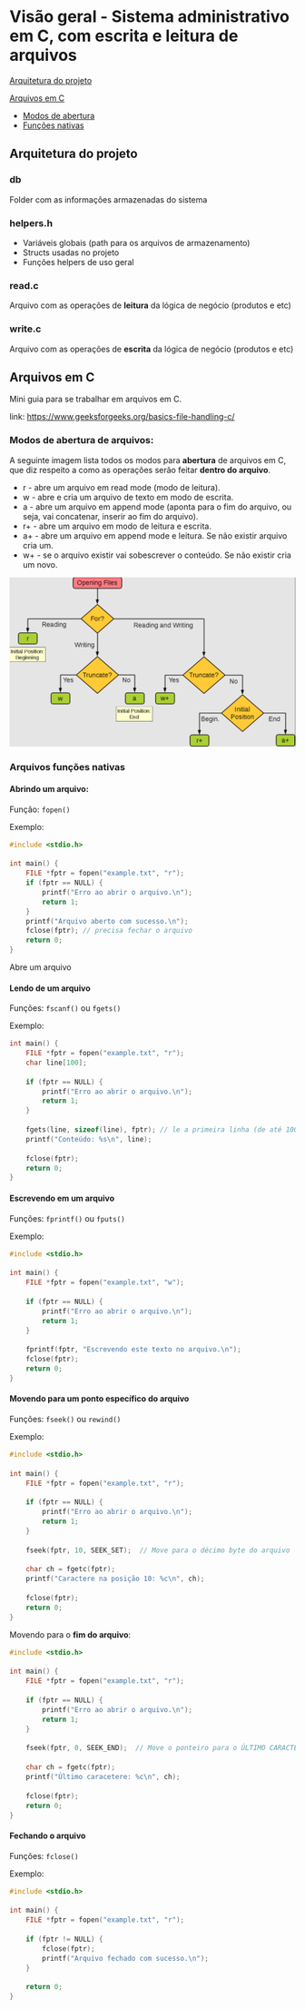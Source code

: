 # Visão geral - Sistema administrativo em C, com escrita e leitura de arquivos

[Arquitetura do projeto](#arquitetura-do-projeto)

[Arquivos em C](#arquivos-c)
- [Modos de abertura](#modos-de-abertura-de-arquivos)
- [Funções nativas](#arquivos-funcoes-nativas)

## Arquitetura do projeto <a id="arquitetura-do-projeto"></a>

### db

Folder com as informações armazenadas do sistema

### helpers.h

- Variáveis globais (path para os arquivos de armazenamento)
- Structs usadas no projeto
- Funções helpers de uso geral

### read.c

Arquivo com as operações de **leitura** da lógica de negócio (produtos e etc)

### write.c

Arquivo com as operações de **escrita** da lógica de negócio (produtos e etc)

## Arquivos em C <a id="arquivos-c"></a>

Mini guia para se trabalhar em arquivos em C.

link: https://www.geeksforgeeks.org/basics-file-handling-c/


### Modos de abertura de arquivos: <a id="modos-abertura"></a>

A seguinte imagem lista todos os modos para **abertura** de arquivos em C, que diz respeito a como as operações serão feitar **dentro do arquivo**.

- r - abre um arquivo em read mode (modo de leitura).
- w - abre e cria um arquivo de texto em modo de escrita.
- a - abre um arquivo em append mode (aponta para o fim do arquivo, ou seja, vai concatenar, inserir ao fim do arquivo).
- r+ - abre um arquivo em modo de leitura e escrita.
- a+ - abre um arquivo em append mode e leitura. Se não existir arquivo cria um.
- w+ - se o arquivo existir vai sobescrever o conteúdo. Se não existir cria um novo.

![Modos de abertura](./assets/open_file_in_c.png)

### Arquivos funções nativas <a id="arquivos-funcoes-nativas"></a>

#### Abrindo um arquivo:

Função: ```fopen()```

Exemplo:

```c
#include <stdio.h>

int main() {
    FILE *fptr = fopen("example.txt", "r");
    if (fptr == NULL) {
        printf("Erro ao abrir o arquivo.\n");
        return 1;
    }
    printf("Arquivo aberto com sucesso.\n");
    fclose(fptr); // precisa fechar o arquivo
    return 0;
}
```

Abre um arquivo

#### Lendo de um arquivo

Funções: ```fscanf()``` ou ```fgets()```

Exemplo:

```c
int main() {
    FILE *fptr = fopen("example.txt", "r");
    char line[100];

    if (fptr == NULL) {
        printf("Erro ao abrir o arquivo.\n");
        return 1;
    }

    fgets(line, sizeof(line), fptr); // le a primeira linha (de até 100 caracteres)
    printf("Conteúdo: %s\n", line);

    fclose(fptr);
    return 0;
}
```

#### Escrevendo em um arquivo

Funções: ```fprintf()``` ou ```fputs()```

Exemplo:

```c
#include <stdio.h>

int main() {
    FILE *fptr = fopen("example.txt", "w");

    if (fptr == NULL) {
        printf("Erro ao abrir o arquivo.\n");
        return 1;
    }

    fprintf(fptr, "Escrevendo este texto no arquivo.\n");
    fclose(fptr);
    return 0;
}
```

#### Movendo para um ponto específico do arquivo

Funções: ```fseek()``` ou ```rewind()```

Exemplo:

```c
#include <stdio.h>

int main() {
    FILE *fptr = fopen("example.txt", "r");
    
    if (fptr == NULL) {
        printf("Erro ao abrir o arquivo.\n");
        return 1;
    }

    fseek(fptr, 10, SEEK_SET);  // Move para o décimo byte do arquivo

    char ch = fgetc(fptr);
    printf("Caractere na posição 10: %c\n", ch);

    fclose(fptr);
    return 0;
}
```

Movendo para o **fim do arquivo**:


```c
#include <stdio.h>

int main() {
    FILE *fptr = fopen("example.txt", "r");
    
    if (fptr == NULL) {
        printf("Erro ao abrir o arquivo.\n");
        return 1;
    }

    fseek(fptr, 0, SEEK_END);  // Move o ponteiro para o ÚLTIMO CARACTERE do arquivo (tamanho do arquivo)

    char ch = fgetc(fptr);
    printf("Último caracetere: %c\n", ch);

    fclose(fptr);
    return 0;
}
```

#### Fechando o arquivo

Funções: ```fclose()```

Exemplo:

```c
#include <stdio.h>

int main() {
    FILE *fptr = fopen("example.txt", "r");

    if (fptr != NULL) {
        fclose(fptr);
        printf("Arquivo fechado com sucesso.\n");
    }

    return 0;
}

```